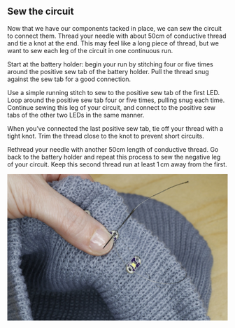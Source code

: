 ## Sew the circuit
Now that we have our components tacked in place, we can sew the circuit to connect them. Thread your needle with about 50cm of conductive thread and tie a knot at the end. This may feel like a long piece of thread, but we want to sew each leg of the circuit in one continuous run.

Start at the battery holder: begin your run by stitching four or five times around the positive sew tab of the battery holder. Pull the thread snug against the sew tab for a good connection.

Use a simple running stitch to sew to the positive sew tab of the first LED. Loop around the positive sew tab four or five times, pulling snug each time. Continue sewing this leg of your circuit, and connect to the positive sew tabs of the other two LEDs in the same manner.

When you’ve connected the last positive sew tab, tie off your thread with a tight knot. Trim the thread close to the knot to prevent short circuits.

Rethread your needle with another 50cm length of conductive thread. Go back to the battery holder and repeat this process to sew the negative leg of your circuit. Keep this second thread run at least 1 cm away from the first.

![sew the circuit](images/step5.JPG)